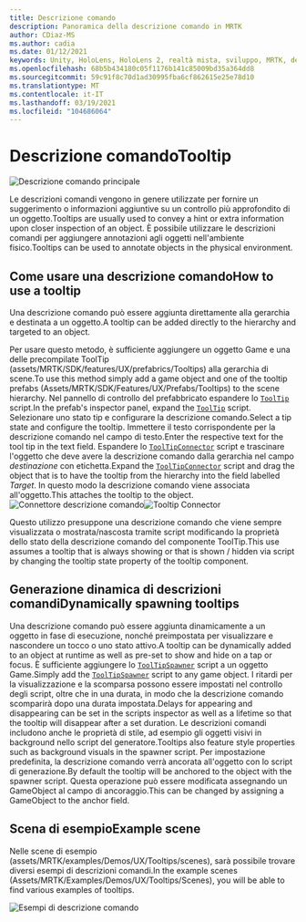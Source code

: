 ```yaml
---
title: Descrizione comando
description: Panoramica della descrizione comando in MRTK
author: CDiaz-MS
ms.author: cadia
ms.date: 01/12/2021
keywords: Unity, HoloLens, HoloLens 2, realtà mista, sviluppo, MRTK, descrizione comando,
ms.openlocfilehash: 68b5b434180c05f1176b141c85009bd35a364dd8
ms.sourcegitcommit: 59c91f8c70d1ad30995fba6cf862615e25e78d10
ms.translationtype: MT
ms.contentlocale: it-IT
ms.lasthandoff: 03/19/2021
ms.locfileid: "104686064"
---
```

# <a name="tooltip"></a><span data-ttu-id="7d0eb-104">Descrizione comando</span><span class="sxs-lookup"><span data-stu-id="7d0eb-104">Tooltip</span></span>

![Descrizione comando principale](../images/tooltip/MRTK_Tooltip_Main.png)

<span data-ttu-id="7d0eb-106">Le descrizioni comandi vengono in genere utilizzate per fornire un suggerimento o informazioni aggiuntive su un controllo più approfondito di un oggetto.</span><span class="sxs-lookup"><span data-stu-id="7d0eb-106">Tooltips are usually used to convey a hint or extra information upon closer inspection of an object.</span></span> <span data-ttu-id="7d0eb-107">È possibile utilizzare le descrizioni comandi per aggiungere annotazioni agli oggetti nell'ambiente fisico.</span><span class="sxs-lookup"><span data-stu-id="7d0eb-107">Tooltips can be used to annotate objects in the physical environment.</span></span>

## <a name="how-to-use-a-tooltip"></a><span data-ttu-id="7d0eb-108">Come usare una descrizione comando</span><span class="sxs-lookup"><span data-stu-id="7d0eb-108">How to use a tooltip</span></span>

<span data-ttu-id="7d0eb-109">Una descrizione comando può essere aggiunta direttamente alla gerarchia e destinata a un oggetto.</span><span class="sxs-lookup"><span data-stu-id="7d0eb-109">A tooltip can be added directly to the hierarchy and targeted to an object.</span></span>

<span data-ttu-id="7d0eb-110">Per usare questo metodo, è sufficiente aggiungere un oggetto Game e una delle precompilate ToolTip (assets/MRTK/SDK/features/UX/prefabrics/Tooltips) alla gerarchia di scene.</span><span class="sxs-lookup"><span data-stu-id="7d0eb-110">To use this method simply add a game object and one of the tooltip prefabs (Assets/MRTK/SDK/Features/UX/Prefabs/Tooltips) to the scene hierarchy.</span></span> <span data-ttu-id="7d0eb-111">Nel pannello di controllo del prefabbricato espandere lo [`ToolTip`](xref:Microsoft.MixedReality.Toolkit.UI.ToolTip) script.</span><span class="sxs-lookup"><span data-stu-id="7d0eb-111">In the prefab's inspector panel, expand the [`ToolTip`](xref:Microsoft.MixedReality.Toolkit.UI.ToolTip) script.</span></span> <span data-ttu-id="7d0eb-112">Selezionare uno stato tip e configurare la descrizione comando.</span><span class="sxs-lookup"><span data-stu-id="7d0eb-112">Select a tip state and configure the tooltip.</span></span>  <span data-ttu-id="7d0eb-113">Immettere il testo corrispondente per la descrizione comando nel campo di testo.</span><span class="sxs-lookup"><span data-stu-id="7d0eb-113">Enter the respective text for the tool tip in the text field.</span></span> <span data-ttu-id="7d0eb-114">Espandere lo [`ToolTipConnector`](xref:Microsoft.MixedReality.Toolkit.UI.ToolTipConnector) script e trascinare l'oggetto che deve avere la descrizione comando dalla gerarchia nel campo *destinazione* con etichetta.</span><span class="sxs-lookup"><span data-stu-id="7d0eb-114">Expand the [`ToolTipConnector`](xref:Microsoft.MixedReality.Toolkit.UI.ToolTipConnector) script and drag the object that is to have the tooltip from the hierarchy into the field labelled *Target*.</span></span> <span data-ttu-id="7d0eb-115">In questo modo la descrizione comando viene associata all'oggetto.</span><span class="sxs-lookup"><span data-stu-id="7d0eb-115">This attaches the tooltip to the object.</span></span>
<span data-ttu-id="7d0eb-116">![Connettore descrizione comando](../images/tooltip/MRTK_Tooltip_Connector.png)</span><span class="sxs-lookup"><span data-stu-id="7d0eb-116">![Tooltip Connector](../images/tooltip/MRTK_Tooltip_Connector.png)</span></span>

<span data-ttu-id="7d0eb-117">Questo utilizzo presuppone una descrizione comando che viene sempre visualizzata o mostrata/nascosta tramite script modificando la proprietà dello stato della descrizione comando del componente ToolTip.</span><span class="sxs-lookup"><span data-stu-id="7d0eb-117">This use assumes a tooltip that is always showing or that is shown / hidden via script by changing the tooltip state property of the tooltip component.</span></span>

## <a name="dynamically-spawning-tooltips"></a><span data-ttu-id="7d0eb-118">Generazione dinamica di descrizioni comandi</span><span class="sxs-lookup"><span data-stu-id="7d0eb-118">Dynamically spawning tooltips</span></span>

<span data-ttu-id="7d0eb-119">Una descrizione comando può essere aggiunta dinamicamente a un oggetto in fase di esecuzione, nonché preimpostata per visualizzare e nascondere un tocco o uno stato attivo.</span><span class="sxs-lookup"><span data-stu-id="7d0eb-119">A tooltip can be dynamically added to an object at runtime as well as pre-set to show and hide on a tap or focus.</span></span> <span data-ttu-id="7d0eb-120">È sufficiente aggiungere lo [`ToolTipSpawner`](xref:Microsoft.MixedReality.Toolkit.UI.ToolTipSpawner) script a un oggetto Game.</span><span class="sxs-lookup"><span data-stu-id="7d0eb-120">Simply add the [`ToolTipSpawner`](xref:Microsoft.MixedReality.Toolkit.UI.ToolTipSpawner) script to any game object.</span></span> <span data-ttu-id="7d0eb-121">I ritardi per la visualizzazione e la scomparsa possono essere impostati nel controllo degli script, oltre che in una durata, in modo che la descrizione comando scomparirà dopo una durata impostata.</span><span class="sxs-lookup"><span data-stu-id="7d0eb-121">Delays for appearing and disappearing can be set in the scripts inspector as well as a lifetime so that the tooltip will disappear after a set duration.</span></span> <span data-ttu-id="7d0eb-122">Le descrizioni comandi includono anche le proprietà di stile, ad esempio gli oggetti visivi in background nello script del generatore.</span><span class="sxs-lookup"><span data-stu-id="7d0eb-122">Tooltips also feature style properties such as background visuals in the spawner script.</span></span> <span data-ttu-id="7d0eb-123">Per impostazione predefinita, la descrizione comando verrà ancorata all'oggetto con lo script di generazione.</span><span class="sxs-lookup"><span data-stu-id="7d0eb-123">By default the tooltip will be anchored to the object with the spawner script.</span></span> <span data-ttu-id="7d0eb-124">Questa operazione può essere modificata assegnando un GameObject al campo di ancoraggio.</span><span class="sxs-lookup"><span data-stu-id="7d0eb-124">This can be changed by assigning a GameObject to the anchor field.</span></span>

## <a name="example-scene"></a><span data-ttu-id="7d0eb-125">Scena di esempio</span><span class="sxs-lookup"><span data-stu-id="7d0eb-125">Example scene</span></span>

<span data-ttu-id="7d0eb-126">Nelle scene di esempio (assets/MRTK/examples/Demos/UX/Tooltips/scenes), sarà possibile trovare diversi esempi di descrizioni comandi.</span><span class="sxs-lookup"><span data-stu-id="7d0eb-126">In the example scenes (Assets/MRTK/Examples/Demos/UX/Tooltips/Scenes), you will be able to find various examples of tooltips.</span></span>

![Esempi di descrizione comando](../images/tooltip/MRTK_Tooltip_Examples.png)
